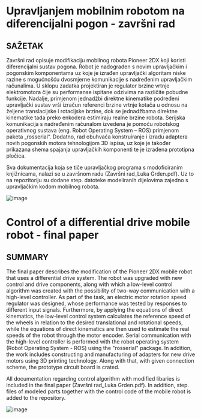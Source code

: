 # Upravljanjem mobilnim robotom na diferencijalni pogon - završni rad

## SAŽETAK

Završni rad opisuje modifikaciju mobilnog robota Pioneer 2DX koji koristi diferencijalni sustav pogona. Robot je nadograđen s novim upravljačkim i pogonskim komponentama uz koje je izrađen upravljački algoritam niske razine s mogućnošću dvosmjerne komunikacije s nadređenim upravljačkim računalima. U sklopu zadatka projektiran je regulator brzine vrtnje elektromotora čije su performanse ispitane odzivima na različite pobudne funkcije. Nadalje, primjenom jednadžbi direktne kinematike podređeni upravljački sustav vrši izračun referenci brzine vrtnje kotača u odnosu na željene translacijske i rotacijske brzine, dok se jednadžbama direktne kinematike tada preko enkodera estimiraju realne brzine robota. Serijska komunikacija s nadređenim računalom izvedena je pomoću robotskog operativnog sustava (eng. Robot Operating System – ROS) primjenom paketa „rosserial“. Dodatno, rad obuhvaća konstruiranje i izradu adaptera novih pogonskih motora tehnologijom 3D ispisa, uz koje je također prikazana shema spajanja upravljačkih komponenti te je izrađena prototipna pločica.

Sva dokumentacija koja se tiče upravljačkog programa s modoficiranim knjižnicama, nalazi se u završnom radu (Završni rad_Luka Grden.pdf). Uz to na repozitoriju su dodane
step. datoteke modeliranih dijelovima zajedno s upravljačkim kodom mobilnog robota.

![image](https://user-images.githubusercontent.com/38221332/191283752-9b0b1979-6e6c-41b1-b66d-9a9960cacd47.png) 

# Control of a differential drive mobile robot - final paper

## SUMMARY

The final paper describes the modification of the Pioneer 2DX mobile robot that uses a differential drive system. The robot was upgraded with new control and drive components, along with which a low-level control algorithm was created with the possibility of two-way communication with  a high-level controller. As part of the task, an electric motor rotation speed regulator was designed, whose performance was tested by responses to different input signals. Furthermore, by applying the equations of direct kinematics, the low-level control system calculates the reference speed of the wheels in relation to the desired translational and rotational speeds, while the equations of direct kinematics are then used to estimate the real speeds of the robot through the motor encoder. Serial communication with the high-level controller is performed with the robot operating system (Robot Operating System - ROS) using the "rosserial" package. In addition, the work includes constructing and manufacturing of adapters for new drive motors using 3D printing technology. Along with that, with  given connection scheme, the prototype circuit board is crated.

All documentation regarding control algorithm with modified libaries is included in the final paper (Završni rad_Luka Grden.pdf). In addition, step. files of modeled parts together with the control code of the mobile robot is added to the repository.

![image](https://user-images.githubusercontent.com/38221332/191283878-94891de8-01d4-44f4-9aaf-74372840a42a.png)


